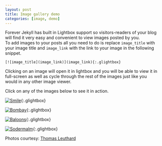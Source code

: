 ```yaml
---
layout: post
title: Image gallery demo
categories: [image, demo]
---
```


Forever Jekyll has built in Lightbox support so visitors-readers of your blog will find it very easy and convenient to view images posted by you.  
To add images to your posts all you need to do is replace <code>image_title</code> with your image title and <code>image_link</code> with the link to your image in the following snippet.  

```text
[![image_title](image_link)](image_link){:.glightbox}
```

Clicking on an image will open it in lightbox and you will be able to view it in full-screen as well as cycle through the rest of the images just like you would in any other image viewer.
<!--more-->

Click on any of the images below to see it in action.  

[![Smile](https://live.staticflickr.com/8371/8365329974_a53aa4e1f9_k.jpg)](https://live.staticflickr.com/8371/8365329974_a53aa4e1f9_k.jpg){:.glightbox}

[![Bombay](https://live.staticflickr.com/8355/8316911757_31dc641d7b_k.jpg)](https://live.staticflickr.com/8355/8316911757_31dc641d7b_k.jpg){:.glightbox}

[![Baloons](https://live.staticflickr.com/8367/8470271681_35226b225c_k.jpg)](https://live.staticflickr.com/8367/8470271681_35226b225c_k.jpg){:.glightbox}

[![Sodermalm](https://live.staticflickr.com/5549/9798380975_2fe3fe72e6_k.jpg)](https://live.staticflickr.com/5549/9798380975_2fe3fe72e6_k.jpg){:.glightbox}

Photos courtesy: [Thomas Leuthard](https://www.flickr.com/people/thomasleuthard/)
